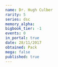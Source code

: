 ```yaml
---
name: Dr. Hugh Culber
rarity: 5
series: dsc
memory_alpha:
bigbook_tier: -1
events: 0
in_portal: true
date: 28/11/2017
obtained: Pack
mega: false
published: true
---
```



